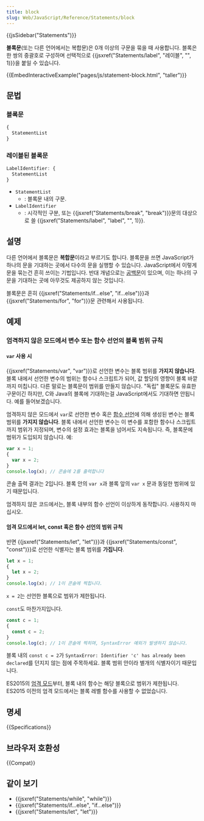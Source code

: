 ```yaml
---
title: block
slug: Web/JavaScript/Reference/Statements/block
---
```

{{jsSidebar("Statements")}}

**블록문**(또는 다른 언어에서는 복합문)은 0개 이상의 구문을 묶을 때 사용합니다.
블록은 한 쌍의 중괄호로 구성하며 선택적으로 {{jsxref("Statements/label", "레이블",
  "", 1)}}을 붙일 수 있습니다.

{{EmbedInteractiveExample("pages/js/statement-block.html", "taller")}}

## 문법

### 블록문

```js
{
  StatementList
}
```

### 레이블된 블록문

```js
LabelIdentifier: {
  StatementList
}
```

- `StatementList`
  - : 블록문 내의 구문.
- `LabelIdentifier`
  - : 시각적인 구분, 또는 {{jsxref("Statements/break", "break")}}문의 대상으로 쓸 {{jsxref("Statements/label", "label", "", 1)}}.

## 설명

다른 언어에서 블록문은 **복합문**이라고 부르기도 합니다. 블록문을 쓰면 JavaScript가 하나의 문을 기대하는 곳에서 다수의 문을 실행할 수
있습니다. JavaScript에서 이렇게 문을 묶는건 흔히 쓰이는 기법입니다. 반대 개념으로는 [공백문](/ko/docs/Web/JavaScript/Reference/Statements/Empty)이 있으며, 이는 하나의 구문을 기대하는 곳에 아무것도 제공하지 않는 것입니다.

블록문은 흔히 {{jsxref("Statements/if...else", "if...else")}}과 {{jsxref("Statements/for", "for")}}문 관련해서 사용됩니다.

## 예제

### 엄격하지 않은 모드에서 변수 또는 함수 선언의 블록 범위 규칙

#### `var` 사용 시

{{jsxref("Statements/var", "var")}}로 선언한 변수는 블록 범위를 **가지지 않습니다**.
블록 내에서 선언한 변수의 범위는 함수나 스크립트가 되어, 값 할당의 영향이 블록 바깥까지 미칩니다.
다른 말로는 블록문이 범위를 만들지 않습니다.
"독립" 블록문도 유효한 구문이긴 하지만, C와 Java의 블록에 기대하는걸 JavaScript에서도 기대하면 안됩니다.
예를 들어보겠습니다.

엄격하지 않은 모드에서 `var`로 선언한 변수 혹은 [함수 선언](/ko/docs/Web/JavaScript/Reference/Statements/function)에 의해 생성된 변수는 블록 범위를 **가지지 않습니다**.
블록 내에서 선언한 변수는 이 변수를 포함한 함수나 스크립트까지 범위가 지정되며, 변수의 설정 효과는 블록을 넘어서도 지속됩니다. 즉, 블록문에 범위가 도입되지 않습니다. 예:

```js example-bad
var x = 1;
{
  var x = 2;
}
console.log(x); // 콘솔에 2를 출력합니다
```

콘솔 출력 결과는 2입니다. 블록 안의 `var x`과 블록 앞의 `var x` 문과 동일한 범위에 있기 때문입니다.

엄격하지 않은 코드에서는, 블록 내부의 함수 선언이 이상하게 동작합니다. 사용하지 마십시오.

#### 엄격 모드에서 let, const 혹은 함수 선언의 범위 규칙

반면 {{jsxref("Statements/let", "let")}}과 {{jsxref("Statements/const", "const")}}로 선언한 식별자는 블록 범위를 **가집니다**.

```js
let x = 1;
{
  let x = 2;
}
console.log(x); // 1이 콘솔에 찍힙니다.
```

`x = 2`는 선언한 블록으로 범위가 제한됩니다.

`const`도 마찬가지입니다.

```js
const c = 1;
{
  const c = 2;
}
console.log(c); // 1이 콘솔에 찍히며, SyntaxError 예외가 발생하지 않습니다.
```

블록 내의 `const c = 2`가 `SyntaxError: Identifier 'c' has already been declared`를 던지지 않는 점에 주목하세요. 블록
범위 안이라 별개의 식별자이기 때문입니다.

ES2015의 [엄격 모드](/ko/docs/Web/JavaScript/Reference/Strict_mode)부터, 블록 내의 함수는 해당 블록으로 범위가 제한됩니다. ES2015 이전의
엄격 모드에서는 블록 레벨 함수를 사용할 수 없었습니다.

## 명세

{{Specifications}}

## 브라우저 호환성

{{Compat}}

## 같이 보기

- {{jsxref("Statements/while", "while")}}
- {{jsxref("Statements/if...else", "if...else")}}
- {{jsxref("Statements/let", "let")}}
